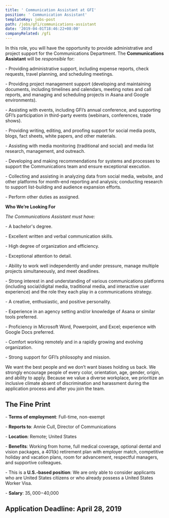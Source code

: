 ```yaml
---
title: ' Communication Assistant at GFI'
position: ' Communication Assistant'
templateKey: jobs-post
path: /jobs/gfi/communications-assistant
date: '2019-04-01T18:46:22+08:00'
companyRelated: /gfi
---
```

In this role, you will have the opportunity to provide administrative and project support for the Communications Department. The **Communications Assistant** will be _responsible_ for:

\- Providing administrative support, including expense reports, check requests, travel planning, and scheduling meetings.

\- Providing project management support (developing and maintaining documents, including timelines and calendars, meeting notes and call reports, and managing and scheduling projects in Asana and Google environments).

\- Assisting with events, including GFI’s annual conference, and supporting GFI’s participation in third-party events (webinars, conferences, trade shows).

\- Providing writing, editing, and proofing support for social media posts, blogs, fact sheets, white papers, and other materials.

\- Assisting with media monitoring (traditional and social) and media list research, management,  and outreach.

\- Developing and making recommendations for systems and processes to support the Communications team and ensure exceptional execution.

\- Collecting and assisting in analyzing data from social media, website, and other platforms for month-end reporting and analysis; conducting research to support list-building and audience expansion efforts.

\- Perform other duties as assigned.



**Who We’re Looking For**

_The Communications Assistant must have:_

\- A bachelor's degree.

\- Excellent written and verbal communication skills.

\- High degree of organization and efficiency.

\- Exceptional attention to detail.

\- Ability to work well independently and under pressure, manage multiple projects simultaneously, and meet deadlines.

\- Strong interest in and understanding of various communications platforms (including social/digital media, traditional media, and interactive user experience) and the role they each play in a communications strategy.

\- A creative, enthusiastic, and positive personality.

\- Experience in an agency setting and/or knowledge of Asana or similar tools preferred.

\- Proficiency in Microsoft Word, Powerpoint, and Excel; experience with Google Docs preferred.

\- Comfort working remotely and in a rapidly growing and evolving organization.

\- Strong support for GFI’s philosophy and mission.



We want the best people and we don’t want biases holding us back. We strongly encourage people of every color, orientation, age, gender, origin, and ability to apply. Because we value a diverse workplace, we prioritize an inclusive climate absent of discrimination and harassment during the application process and after you join the team.



## The Fine Print

\- **Terms of employment**: Full-time, non-exempt

\- **Reports to**: Annie Cull, Director of Communications

\- **Location**: Remote; United States

\- **Benefits**: Working from home, full medical coverage, optional dental and vision packages, a 401(k) retirement plan with employer match, competitive holiday and vacation plans, room for advancement, respectful managers, and supportive colleagues.

\- This is a **U.S.-based position**: We are only able to consider applicants who are United States citizens or who already possess a United States Worker Visa.

\- **Salary**: $35,000-$40,000



## Application Deadline: April 28, 2019
